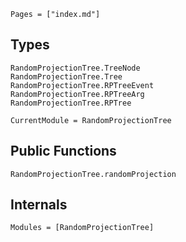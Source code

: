 ```@index
Pages = ["index.md"]
```

## Types

```@docs
RandomProjectionTree.TreeNode
RandomProjectionTree.Tree
RandomProjectionTree.RPTreeEvent
RandomProjectionTree.RPTreeArg
RandomProjectionTree.RPTree
```

```@meta
CurrentModule = RandomProjectionTree
```

## Public Functions

```@docs
RandomProjectionTree.randomProjection
```



## Internals


```@autodocs
Modules = [RandomProjectionTree]
```
